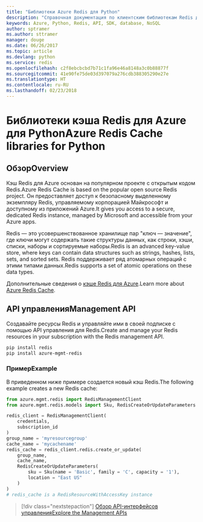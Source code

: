```yaml
---
title: "Библиотеки Azure Redis для Python"
description: "Справочная документация по клиентским библиотекам Redis для Python"
keywords: Azure, Python, Redis, API, SDK, database, NoSQL
author: sptramer
ms.author: sttramer
manager: douge
ms.date: 06/26/2017
ms.topic: article
ms.devlang: python
ms.service: redis
ms.openlocfilehash: c2f8ebcbcbd7b71c1fa96e46a8148a3c0b88877f
ms.sourcegitcommit: 41e90fe75de03d397079a276cdb388305290e27e
ms.translationtype: HT
ms.contentlocale: ru-RU
ms.lasthandoff: 02/23/2018
---
```

# <a name="azure-redis-cache-libraries-for-python"></a><span data-ttu-id="12f6d-104">Библиотеки кэша Redis для Azure для Python</span><span class="sxs-lookup"><span data-stu-id="12f6d-104">Azure Redis Cache libraries for Python</span></span>

## <a name="overview"></a><span data-ttu-id="12f6d-105">Обзор</span><span class="sxs-lookup"><span data-stu-id="12f6d-105">Overview</span></span>

<span data-ttu-id="12f6d-106">Кэш Redis для Azure основан на популярном проекте с открытым кодом Redis.</span><span class="sxs-lookup"><span data-stu-id="12f6d-106">Azure Redis Cache is based on the popular open source Redis project.</span></span> <span data-ttu-id="12f6d-107">Он предоставляет доступ к безопасному выделенному экземпляру Redis, управляемому корпорацией Майкрософт и доступному из приложений Azure.</span><span class="sxs-lookup"><span data-stu-id="12f6d-107">It gives you access to a secure, dedicated Redis instance, managed by Microsoft and accessible from your Azure apps.</span></span>

<span data-ttu-id="12f6d-108">Redis — это усовершенствованное хранилище пар "ключ — значение", где ключи могут содержать такие структуры данных, как строки, хэши, списки, наборы и сортируемые наборы.</span><span class="sxs-lookup"><span data-stu-id="12f6d-108">Redis is an advanced key-value store, where keys can contain data structures such as strings, hashes, lists, sets, and sorted sets.</span></span> <span data-ttu-id="12f6d-109">Redis поддерживает ряд атомарных операций с этими типами данных.</span><span class="sxs-lookup"><span data-stu-id="12f6d-109">Redis supports a set of atomic operations on these data types.</span></span>

<span data-ttu-id="12f6d-110">Дополнительные сведения о [кэше Redis для Azure](https://docs.microsoft.com/azure/redis-cache/).</span><span class="sxs-lookup"><span data-stu-id="12f6d-110">Learn more about [Azure Redis Cache](https://docs.microsoft.com/azure/redis-cache/).</span></span>

## <a name="management-api"></a><span data-ttu-id="12f6d-111">API управления</span><span class="sxs-lookup"><span data-stu-id="12f6d-111">Management API</span></span>

<span data-ttu-id="12f6d-112">Создавайте ресурсы Redis и управляйте ими в своей подписке с помощью API управления для Redis.</span><span class="sxs-lookup"><span data-stu-id="12f6d-112">Create and manage your Redis resources in your subscription with the Redis management API.</span></span>

```bash
pip install redis
pip install azure-mgmt-redis
```

### <a name="example"></a><span data-ttu-id="12f6d-113">Пример</span><span class="sxs-lookup"><span data-stu-id="12f6d-113">Example</span></span>

<span data-ttu-id="12f6d-114">В приведенном ниже примере создается новый кэш Redis.</span><span class="sxs-lookup"><span data-stu-id="12f6d-114">The following example creates a new Redis cache:</span></span>

```python
from azure.mgmt.redis import RedisManagementClient
from azure.mgmt.redis.models import Sku, RedisCreateOrUpdateParameters

redis_client = RedisManagementClient(
    credentials,
    subscription_id
)
group_name = 'myresourcegroup'
cache_name = 'mycachename'
redis_cache = redis_client.redis.create_or_update(
    group_name,
    cache_name,
    RedisCreateOrUpdateParameters(
        sku = Sku(name = 'Basic', family = 'C', capacity = '1'),
        location = "East US"
    )
)
# redis_cache is a RedisResourceWithAccessKey instance
```

> [!div class="nextstepaction"]
> [<span data-ttu-id="12f6d-115">Обзор API-интерфейсов управления</span><span class="sxs-lookup"><span data-stu-id="12f6d-115">Explore the Management APIs</span></span>](/python/api/overview/azure/redis/management)

